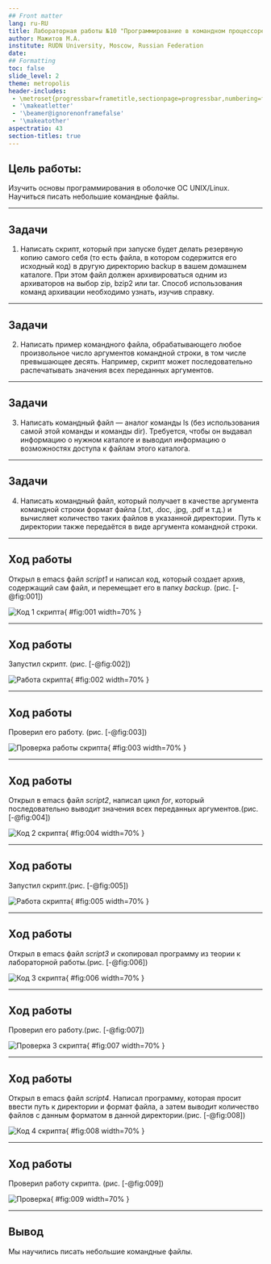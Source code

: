 ```yaml
---
## Front matter
lang: ru-RU
title: Лабораторная работы №10 "Программирование в командном процессоре ОС UNIX. Командные файлы"
author: Мажитов М.А.
institute: RUDN University, Moscow, Russian Federation
date:
## Formatting
toc: false
slide_level: 2
theme: metropolis
header-includes: 
 - \metroset{progressbar=frametitle,sectionpage=progressbar,numbering=fraction}
 - '\makeatletter'
 - '\beamer@ignorenonframefalse'
 - '\makeatother'
aspectratio: 43
section-titles: true
---
```


## Цель работы:

Изучить основы программирования в оболочке ОС UNIX/Linux. Научиться писать небольшие командные файлы.

---

## Задачи

1. Написать скрипт, который при запуске будет делать резервную копию самого себя (то есть файла, в котором содержится его исходный код) в другую директорию backup в вашем домашнем каталоге. При этом файл должен архивироваться одним из архиваторов на выбор zip, bzip2 или tar. Способ использования команд архивации необходимо узнать, изучив справку.

---

## Задачи

2. Написать пример командного файла, обрабатывающего любое произвольное число аргументов командной строки, в том числе превышающее десять. Например, скрипт может последовательно распечатывать значения всех переданных аргументов.

---

## Задачи

3. Написать командный файл — аналог команды ls (без использования самой этой команды и команды dir). Требуется, чтобы он выдавал информацию о нужном каталоге и выводил информацию о возможностях доступа к файлам этого каталога.

---

## Задачи

4. Написать командный файл, который получает в качестве аргумента командной строки формат файла (.txt, .doc, .jpg, .pdf и т.д.) и вычисляет количество таких файлов в указанной директории. Путь к директории также передаётся в виде аргумента командной строки.

---

## Ход работы

Открыл в emacs файл *script1* и написал код, который создает архив, содержащий сам файл, и перемещает его в папку *backup*. (рис. [-@fig:001])

![Код 1 скрипта](image/1.1.png){ #fig:001 width=70% }

---

## Ход работы

Запустил скрипт. (рис. [-@fig:002])

![Работа скрипта](image/1.2.png){ #fig:002 width=70% }

---

## Ход работы
 
Проверил его работу. (рис. [-@fig:003])

![Проверка работы скрипта](image/1.3.png){ #fig:003 width=70% }

---

## Ход работы

Открыл в emacs файл *script2*, написал цикл *for*, который последовательно выводит значения всех переданных аргументов.(рис. [-@fig:004])

![Код 2 скрипта](image/2.1.png){ #fig:004 width=70% }

---

## Ход работы

Запустил скрипт.(рис. [-@fig:005])

![Работа скрипта](image/2.2.png){ #fig:005 width=70% }

---

## Ход работы

Открыл в emacs файл *script3* и скопировал программу из теории к лабораторной работы.(рис. [-@fig:006])

![Код 3 скрипта](image/3.1.png){ #fig:006 width=70% }

---

## Ход работы

Проверил его работу.(рис. [-@fig:007])

![Проверка 3 скрипта](image/3.2.png){ #fig:007 width=70% }

---

## Ход работы

Открыл в emacs файл *script4*. Написал программу, которая просит ввести путь к директории и формат файла, а затем выводит количество файлов с данным форматом в данной директории.(рис. [-@fig:008])

![Код 4 скрипта](image/4.1.png){ #fig:008 width=70% }

---

## Ход работы

Проверил работу скрипта. (рис. [-@fig:009])

![Проверка](image/4.2.png){ #fig:009 width=70% }

---

## Вывод

Мы научились писать небольшие командные файлы.